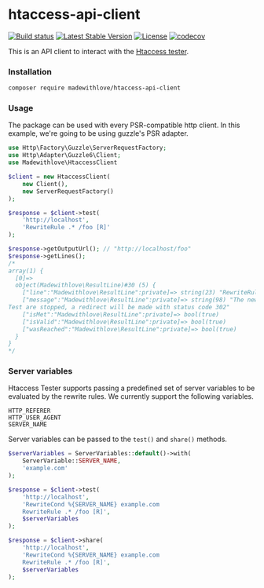 # htaccess-api-client

[![Build status](https://github.com/madewithlove/htaccess-api-client/workflows/Continious%20Integration/badge.svg)](https://github.com/madewithlove/htaccess-api-client/actions?query=branch%3Amain)
[![Latest Stable Version](https://poser.pugx.org/madewithlove/htaccess-api-client/version)](https://packagist.org/packages/madewithlove/htaccess-api-client)
[![License](https://poser.pugx.org/madewithlove/htaccess-api-client/license)](https://packagist.org/packages/madewithlove/htaccess-api-client)
[![codecov](https://codecov.io/gh/madewithlove/htaccess-api-client/branch/main/graph/badge.svg)](https://codecov.io/gh/madewithlove/htaccess-api-client)

This is an API client to interact with the [Htaccess tester](https://htaccess.madewithlove.be/).

### Installation

```bash
composer require madewithlove/htaccess-api-client
```

### Usage

The package can be used with every PSR-compatible http client. In this example, we're going to be using
guzzle's PSR adapter.

```php
use Http\Factory\Guzzle\ServerRequestFactory;
use Http\Adapter\Guzzle6\Client;
use Madewithlove\HtaccessClient

$client = new HtaccessClient(
    new Client(),
    new ServerRequestFactory()
);

$response = $client->test(
    'http://localhost',
    'RewriteRule .* /foo [R]'
);

$response->getOutputUrl(); // "http://localhost/foo"
$response->getLines();
/*
array(1) {
  [0]=>
  object(Madewithlove\ResultLine)#30 (5) {
    ["line":"Madewithlove\ResultLine":private]=> string(23) "RewriteRule .* /foo [R]"
    ["message":"Madewithlove\ResultLine":private]=> string(98) "The new url is http://localhost/foo
Test are stopped, a redirect will be made with status code 302"
    ["isMet":"Madewithlove\ResultLine":private]=> bool(true)
    ["isValid":"Madewithlove\ResultLine":private]=> bool(true)
    ["wasReached":"Madewithlove\ResultLine":private]=> bool(true)
  }
}
*/
```

### Server variables

Htaccess Tester supports passing a predefined set of server variables to be evaluated by the rewrite rules.
We currently support the following variables.
```
HTTP_REFERER
HTTP_USER_AGENT
SERVER_NAME
```

Server variables can be passed to the `test()` and `share()` methods.
```php
$serverVariables = ServerVariables::default()->with(
    ServerVariable::SERVER_NAME,
    'example.com'
);

$response = $client->test(
    'http://localhost',
    'RewriteCond %{SERVER_NAME} example.com
    RewriteRule .* /foo [R]',
    $serverVariables
);

$response = $client->share(
    'http://localhost',
    'RewriteCond %{SERVER_NAME} example.com
    RewriteRule .* /foo [R]',
    $serverVariables
);
```
